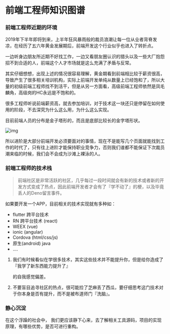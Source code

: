 # 前端工程师知识图谱
### 前端工程师近期的环境

2019年下半年即将到来，上半年狂风暴雨般的裁员浪潮让每一位从业者背脊发凉，在经历了五六年黄金发展期后，前端开发这个行业似乎也进入了转折点。

一边听身边朋友所近期不好找工作，一边又看朋友圈认识的猎头以及一些大厂抱怨招不到合适的人，前端这个人才市场就是这么充满了矛盾与反常。

其实仔细想想，出现上述的情况很容易理解，黄金期看到前端相比较于薪资很高，导致产生了很多相关培训机构，实际上前端开发单纯从数量上已经饱和了，所以大量的初级前端工程师找不到活干，但是从另一方面看，高级前端工程师依然是凤毛麟角，高级岗的HC永远是不饱和的。

很多工程师听说前端薪资高，就去参加培训，对于技术这一块还只是停留在如何使用的阶段，不去深究为什么这么用，为什么这么实现。

目前前端人员的分布是金子塔形的，而且是底部比较长的金字塔形状。

![img](http://imgoss.bfrontend.com/2019-06-28-130337.png)

所以进阶是大部分前端开发必须要面对的事情，现在不是能写几个页面就能找到工作的时代了，只有往上进阶才能保持职业竞争力，否则我们谁都不能保证下次裁员潮来临的时候，我们会不会成为沙滩上裸泳的人。

### 前端工程师的技术栈

> 前端社区是非常活跃的社区，几乎每过一段时间就会有新的技术或者新的开发方式变成了热点，因此前端开发者才会有了『学不动了』的梗，以及毕竟丢人的Deno留言事件。

如果要开发一个APP，目前相关的技术实现就有多种如：

* flutter 跨平台技术
* RN 跨平台技术 (react)
* WEEX (vue)
* ionic (angular)
* Cordova (html/css/js)
* 原生(android)  java
* ….

1. 我们有时候看似在学很多技术，其实这些技术并不能提升你，但是给你造成了 『我学了新东西能力提升了』

   的自我感觉偏差。

2. 不要盲目追寻社区的热点，很可能捡了芝麻丢了西瓜，要仔细思考这门技术对于你本身是否有提升，而不是被布道师门『洗脑』。

### 静心沉淀

在这个浮躁的社会中， 我们更应该静下心来，去了解相关工具源码，项目的实现原理，有哪些优势，是否可进行重构。